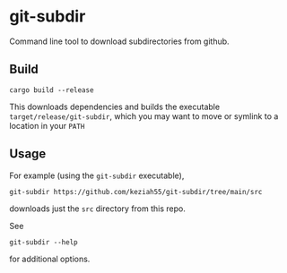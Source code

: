 # git-subdir

Command line tool to download subdirectories from github.

## Build

```
cargo build --release
```

This downloads dependencies and builds the executable `target/release/git-subdir`, which 
you may want to move or symlink to a location in your `PATH`

## Usage

For example (using the `git-subdir` executable),
```
git-subdir https://github.com/keziah55/git-subdir/tree/main/src
```
downloads just the `src` directory from this repo.

See
```
git-subdir --help
```
for additional options.
